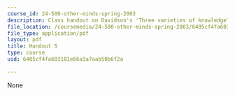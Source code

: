 ```yaml
---
course_id: 24-500-other-minds-spring-2003
description: Class handout on Davidson's 'Three varieties of knowledge?'
file_location: /coursemedia/24-500-other-minds-spring-2003/6405cf4fa603181e66a3a7aab50b6f2a_h5_24500s03.pdf
file_type: application/pdf
layout: pdf
title: Handout 5
type: course
uid: 6405cf4fa603181e66a3a7aab50b6f2a

---
```

None
